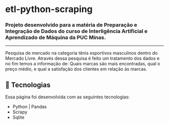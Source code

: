 ﻿# etl-python-scraping

### Projeto desenvolvido para a matéria de Preparação e Integração de Dados do curso de Interligência Artificial e Aprendizado de Máquina da PUC Minas.

__________________________________________________________________________________________________________________________________________________________________________________________________________________

Pesquisa de mercado na categoria tênis esportivos masculinos dentro do Mercado Livre. Através dessa pesquisa é feito um tratamento dos dados e no fim temos a informação de: Quais marcas são mais encontradas, qual o preço médio, e qual a satisfação dos clientes em relação às marcas.

## 🚀 Tecnologias

Essa página foi desenvolvida com as seguintes tecnologias:

- Python | Pandas
- Scrapy
- Sqlite
